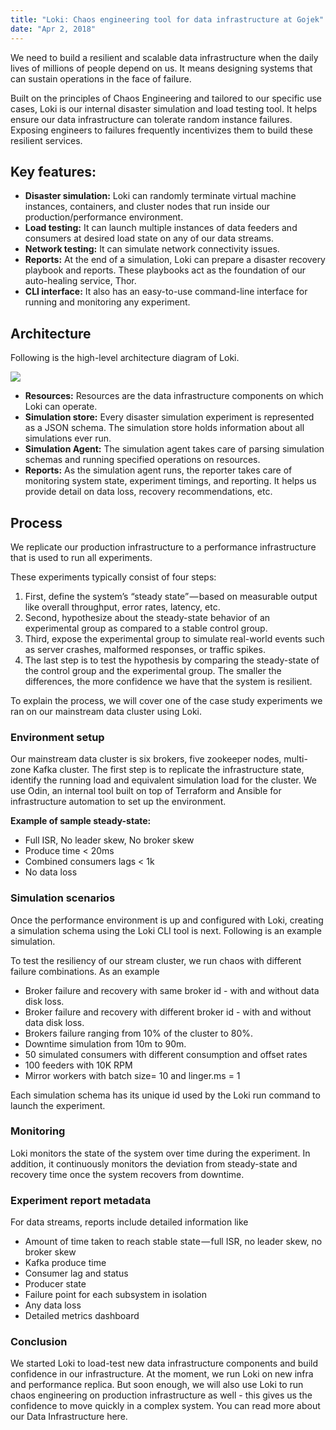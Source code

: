 ```yaml
---
title: "Loki: Chaos engineering tool for data infrastructure at Gojek"
date: "Apr 2, 2018"
---
```


We need to build a resilient and scalable data infrastructure when the daily lives of millions of people depend on us. It means designing systems that can sustain operations in the face of failure.

Built on the principles of Chaos Engineering and tailored to our specific use cases, Loki is our internal disaster simulation and load testing tool. It helps ensure our data infrastructure can tolerate random instance failures. Exposing engineers to failures frequently incentivizes them to build these resilient services.

## Key features:

- **Disaster simulation:** Loki can randomly terminate virtual machine instances, containers, and cluster nodes that run inside our production/performance environment.
- **Load testing:** It can launch multiple instances of data feeders and consumers at desired load state on any of our data streams.
- **Network testing:** It can simulate network connectivity issues.
- **Reports:** At the end of a simulation, Loki can prepare a disaster recovery playbook and reports. These playbooks act as the foundation of our auto-healing service, Thor.
- **CLI interface:** It also has an easy-to-use command-line interface for running and monitoring any experiment.

## Architecture

Following is the high-level architecture diagram of Loki.

![](/img/loki_Arch.png)

- **Resources:** Resources are the data infrastructure components on which Loki can operate.
- **Simulation store:** Every disaster simulation experiment is represented as a JSON schema. The simulation store holds information about all simulations ever run.
- **Simulation Agent:** The simulation agent takes care of parsing simulation schemas and running specified operations on resources.
- **Reports:** As the simulation agent runs, the reporter takes care of monitoring system state, experiment timings, and reporting. It helps us provide detail on data loss, recovery recommendations, etc.

## Process

We replicate our production infrastructure to a performance infrastructure that is used to run all experiments.

These experiments typically consist of four steps:

1. First, define the system’s “steady state” — based on measurable output like overall throughput, error rates, latency, etc.
2. Second, hypothesize about the steady-state behavior of an experimental group as compared to a stable control group.
3. Third, expose the experimental group to simulate real-world events such as server crashes, malformed responses, or traffic spikes.
4. The last step is to test the hypothesis by comparing the steady-state of the control group and the experimental group. The smaller the differences, the more confidence we have that the system is resilient.

To explain the process, we will cover one of the case study experiments we ran on our mainstream data cluster using Loki.

### Environment setup

Our mainstream data cluster is six brokers, five zookeeper nodes, multi-zone Kafka cluster. The first step is to replicate the infrastructure state, identify the running load and equivalent simulation load for the cluster. We use Odin, an internal tool built on top of Terraform and Ansible for infrastructure automation to set up the environment.

**Example of sample steady-state:**

- Full ISR, No leader skew, No broker skew
- Produce time < 20ms
- Combined consumers lags < 1k
- No data loss

### Simulation scenarios

Once the performance environment is up and configured with Loki, creating a simulation schema using the Loki CLI tool is next. Following is an example simulation.

To test the resiliency of our stream cluster, we run chaos with different failure combinations. As an example

- Broker failure and recovery with same broker id - with and without data disk loss.
- Broker failure and recovery with different broker id - with and without data disk loss.
- Brokers failure ranging from 10% of the cluster to 80%.
- Downtime simulation from 10m to 90m.
- 50 simulated consumers with different consumption and offset rates
- 100 feeders with 10K RPM
- Mirror workers with batch size= 10 and linger.ms = 1

Each simulation schema has its unique id used by the Loki run command to launch the experiment.

### Monitoring

Loki monitors the state of the system over time during the experiment. In addition, it continuously monitors the deviation from steady-state and recovery time once the system recovers from downtime.

### Experiment report metadata

For data streams, reports include detailed information like

- Amount of time taken to reach stable state — full ISR, no leader skew, no broker skew
- Kafka produce time
- Consumer lag and status
- Producer state
- Failure point for each subsystem in isolation
- Any data loss
- Detailed metrics dashboard

### Conclusion

We started Loki to load-test new data infrastructure components and build confidence in our infrastructure. At the moment, we run Loki on new infra and performance replica. But soon enough, we will also use Loki to run chaos engineering on production infrastructure as well - this gives us the confidence to move quickly in a complex system. You can read more about our Data Infrastructure here.
